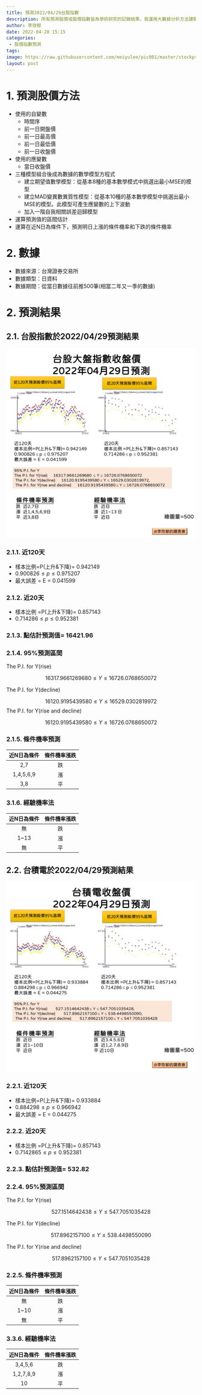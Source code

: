 ```yaml
---
title: 預測2022/04/29台股指數
description: 所有預測股價或股價指數皆為學術研究的記錄結果。我運用大數據分析方法建購股價或股價指數的數學模型，再由數學模型得到預測值。反覆1億次，得到預測值的抽樣分配，進行區間估計和機率計算。所有結果僅供參考，投資人因參考本文產生投資損益皆與作者無關。
author: 李玫郁
date: 2022-04-28 15:15
categories:
 - 股價指數預測
tags: 
image: https://raw.githubusercontent.com/meiyulee/pic001/master/stockpredict/20220429_prediction_stock_prices_TWI.jpg
layout: post
---
```




# 1. 預測股價方法

- 使用的自變數
  - 時間序
  - 前一日開盤價
  - 前一日最高價
  - 前一日最低價
  - 前一日收盤價
- 使用的應變數
  - 當日收盤價
- 三種模型組合後成為數據的數學模型方程式
  - 建立期望值數學模型：從基本8種的基本數學模式中挑選出最小MSE的模型
   - 建立MAD變異數異質性模型：從基本10種的基本數學模型中挑選出最小MSE的模型。此模型可產生應變數的上下波動
   - 加入一階自我相關誤差迴歸模型
- 運算預測值的區間估計
- 運算在近N日為條件下，預測明日上漲的條件機率和下跌的條件機率

# 2. 數據

- 數據來源：台灣證券交易所
- 數據類型：日資料
- 數據期間：從當日數據往前推500筆(相當二年又一季的數據)

# 2. 預測結果

## 2.1. 台股指數於2022/04/29預測結果

![](https://raw.githubusercontent.com/meiyulee/pic001/master/stockpredict/20220429_prediction_stock_prices_TWI.jpg)

### 2.1.1. 近120天

- 樣本比例=P(上升&下降)= 0.942149
- $0.900826 \leq p \leq 0.975207$
- 最大誤差 = E = 0.041599

### 2.1.2. 近20天

- 樣本比例 =P(上升&下降)= 0.857143
- $0.714286 \leq p \leq 0.952381$

### 2.1.3. 點估計預測值= 16421.96

### 2.1.4. 95%預測區間

The P.I. for Y(rise)

$$16317.9661269680  \leq Y \leq 16726.0768650072$$

The P.I. for Y(decline)

$$16120.9195439580 \leq Y \leq 16529.0302819972$$
The P.I. for Y(rise and decline)

$$16120.9195439580 \leq Y \leq 16726.0768650072$$


### 2.1.5. 條件機率預測

| 近N日為條件|條件機率漲跌|
| :----: | :----: |
| 2,7 | 跌 |
| 1,4,5,6,9 | 漲 |
| 3,8 | 平 |

### 3.1.6. 經驗機率法

| 近N日為條件|條件機率漲跌|
| :----: | :----: |
| 無 | 跌 |
| 1~13 | 漲 |
| 無 | 平 |

## 2.2. 台積電於2022/04/29預測結果

![](https://raw.githubusercontent.com/meiyulee/pic001/master/stockpredict/20220429_prediction_stock_prices_TWSC.jpg)

### 2.2.1. 近120天

- 樣本比例=P(上升&下降)= 0.933884
- $0.884298 \leq p \leq 0.966942$
- 最大誤差 = E = 0.044275

### 2.2.2. 近20天

- 樣本比例 =P(上升&下降)= 0.857143
- $0.7142865 \leq p \leq 0.952381$

### 2.2.3. 點估計預測值= 532.82

### 2.2.4. 95%預測區間

The P.I. for Y(rise)

$$527.1514642438 \leq Y \leq 547.7051035428$$

The P.I. for Y(decline)

$$517.8962157100 \leq Y \leq 538.4498550090$$

The P.I. for Y(rise and decline)

$$517.8962157100 \leq Y \leq 547.7051035428$$

### 2.2.5. 條件機率預測

| 近N日為條件|條件機率漲跌|
| :----: | :----: |
| 無 | 跌 |
| 1~10 | 漲 |
| 無 | 平 |

### 3.3.6. 經驗機率法

| 近N日為條件|條件機率漲跌|
| :----: | :----: |
| 3,4,5,6 | 跌 |
| 1,2,7,8,9 | 漲 |
| 10 | 平 |



